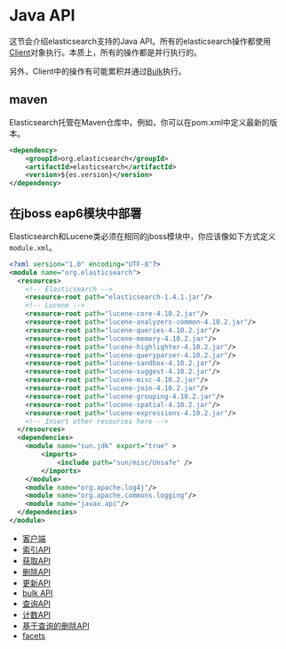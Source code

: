 # Java API

这节会介绍elasticsearch支持的Java API。所有的elasticsearch操作都使用[Client](client.md)对象执行。本质上，所有的操作都是并行执行的。

另外，Client中的操作有可能累积并通过[Bulk](bulk.md)执行。

## maven

Elasticsearch托管在Maven仓库中。例如，你可以在pom.xml中定义最新的版本。

```xml
<dependency>
    <groupId>org.elasticsearch</groupId>
    <artifactId>elasticsearch</artifactId>
    <version>${es.version}</version>
</dependency>
```
## 在jboss eap6模块中部署

Elasticsearch和Lucene类必须在相同的jboss模块中，你应该像如下方式定义`module.xml`。

```xml
<?xml version="1.0" encoding="UTF-8"?>
<module name="org.elasticsearch">
  <resources>
    <!-- Elasticsearch -->
    <resource-root path="elasticsearch-1.4.1.jar"/>
    <!-- Lucene -->
    <resource-root path="lucene-core-4.10.2.jar"/>
    <resource-root path="lucene-analyzers-common-4.10.2.jar"/>
    <resource-root path="lucene-queries-4.10.2.jar"/>
    <resource-root path="lucene-memory-4.10.2.jar"/>
    <resource-root path="lucene-highlighter-4.10.2.jar"/>
    <resource-root path="lucene-queryparser-4.10.2.jar"/>
    <resource-root path="lucene-sandbox-4.10.2.jar"/>
    <resource-root path="lucene-suggest-4.10.2.jar"/>
    <resource-root path="lucene-misc-4.10.2.jar"/>
    <resource-root path="lucene-join-4.10.2.jar"/>
    <resource-root path="lucene-grouping-4.10.2.jar"/>
    <resource-root path="lucene-spatial-4.10.2.jar"/>
    <resource-root path="lucene-expressions-4.10.2.jar"/>
    <!-- Insert other resources here -->
  </resources>
  <dependencies>
    <module name="sun.jdk" export="true" >
        <imports>
            <include path="sun/misc/Unsafe" />
        </imports>
    </module>
    <module name="org.apache.log4j"/>
    <module name="org.apache.commons.logging"/>
    <module name="javax.api"/>
  </dependencies>
</module>
```

* [客户端](client.md)
* [索引API](index-api.md)
* [获取API](get-api.md)
* [删除API](delete-api.md)
* [更新API](update-api.md)
* [bulk API](bulk-api.md)
* [查询API](search-api.md)
* [计数API](count-api.md)
* [基于查询的删除API](delete-by-query-api.md)
* [facets](facets.md)
